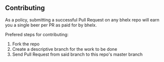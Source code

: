 ## Contributing

As a policy, submitting a successful Pull Request on any bhelx repo will earn you a single beer per PR as paid for by bhelx.

Prefered steps for contributing:

1. Fork the repo
2. Create a descriptive branch for the work to be done
4. Send Pull Request from said branch to this repo's master branch

